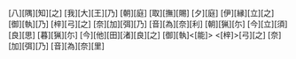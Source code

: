 [八][隅][知][之] [我][大][王][乃] [朝][庭] [取][撫][賜] [夕][庭] [伊][縁][立][之] [御][執][乃] [梓][弓][之] [奈][加][弭][乃] [音][為][奈][利] [朝][猟][尓] [今][立][須][良][思] [暮][猟][尓] [今][他][田][渚][良][之] [御][執]<[能]> <[梓]>[弓][之] [奈][加][弭][乃] [音][為][奈][里]
